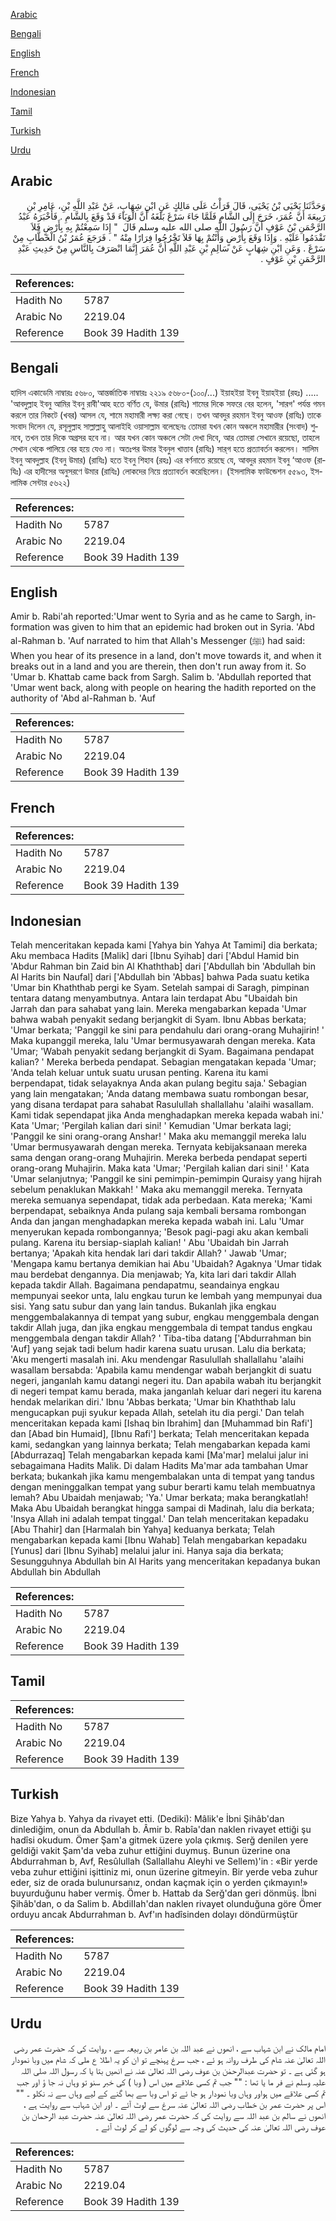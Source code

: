 [Arabic](#arabic)

[Bengali](#bengali)

[English](#english)

[French](#french)

[Indonesian](#indonesian)

[Tamil](#tamil)

[Turkish](#turkish)

[Urdu](#urdu)

## Arabic


<div dir="rtl" lang="ar" style={{fontSize:'larger',backgroundColor:'#f8f9fa',padding:20}}>
وَحَدَّثَنَا يَحْيَى بْنُ يَحْيَى، قَالَ قَرَأْتُ عَلَى مَالِكٍ عَنِ ابْنِ شِهَابٍ، عَنْ عَبْدِ اللَّهِ بْنِ، عَامِرِ بْنِ رَبِيعَةَ أَنَّ عُمَرَ، خَرَجَ إِلَى الشَّامِ فَلَمَّا جَاءَ سَرْغَ بَلَغَهُ أَنَّ الْوَبَاءَ قَدْ وَقَعَ بِالشَّامِ ‏.‏ فَأَخْبَرَهُ عَبْدُ الرَّحْمَنِ بْنُ عَوْفٍ أَنَّ رَسُولَ اللَّهِ صلى الله عليه وسلم قَالَ ‏ "‏ إِذَا سَمِعْتُمْ بِهِ بِأَرْضٍ فَلاَ تَقْدَمُوا عَلَيْهِ ‏.‏ وَإِذَا وَقَعَ بِأَرْضٍ وَأَنْتُمْ بِهَا فَلاَ تَخْرُجُوا فِرَارًا مِنْهُ ‏"‏ ‏.‏ فَرَجَعَ عُمَرُ بْنُ الْخَطَّابِ مِنْ سَرْغَ ‏.‏ وَعَنِ ابْنِ شِهَابٍ عَنْ سَالِمِ بْنِ عَبْدِ اللَّهِ أَنَّ عُمَرَ إِنَّمَا انْصَرَفَ بِالنَّاسِ مِنْ حَدِيثِ عَبْدِ الرَّحْمَنِ بْنِ عَوْفٍ ‏.‏
</div>
<div style={{backgroundColor:'#f8f9fa',padding:20, marginBottom: 10}}><table> <thead> <tr> <th>References:</th> <th></th> </tr> </thead> <tbody><tr><td>Hadith No</td><td>5787</td></tr><tr><td>Arabic No</td><td>2219.04</td></tr><tr><td>Reference</td><td>Book 39 Hadith 139</td></tr></tbody></table></div>

## Bengali


<div dir="ltr" lang="bn" style={{fontSize:'larger',backgroundColor:'#f8f9fa',padding:20}}>
হাদিস একাডেমি নাম্বারঃ ৫৬৮০, আন্তর্জাতিক নাম্বারঃ ২২১৯ ৫৬৮০-(১০০/...) ইয়াহইয়া ইবনু ইয়াহইয়া (রহঃ) ..... 'আবদুল্লাহ ইবনু আমির ইবনু রাবী'আহ হতে বর্ণিত যে, উমার (রাযিঃ) শামের দিকে সফরে বের হলেন, 'সারগ' পর্যন্ত গমন করলে তার নিকটে (খবর) আসল যে, শামে মহামারী লক্ষ্য করা গেছে। তখন আবদুর রহমান ইবনু আওফ (রাযিঃ) তাকে সংবাদ দিলেন যে, রসূলুল্লাহ সাল্লাল্লাহু আলাইহি ওয়াসাল্লাম বলেছেনঃ তোমরা যখন কোন অঞ্চলে মহামারীর (সংবাদ) শুনবে, তখন তার দিকে অগ্রসর হবে না। আর যখন কোন অঞ্চলে সেটা দেখা দিবে, আর তোমরা সেখানে রয়েছো, তাহলে সেখান থেকে পালিয়ে বের হয়ে যেও না। অতঃপর উমার ইবনুল খাত্তাব (রাযিঃ) সার্‌গ হতে প্রত্যাবর্তন করলেন। সালিম ইবনু আবদুল্লাহ (ইবনু উমার) (রাযিঃ) হতে ইবনু শিহাব (রহঃ) এর বর্ণনাতে রয়েছে যে, আবদুর রহমান ইবনু ‘আওফ (রাযিঃ) এর হাদীসের অনুসরণে উমার (রাযিঃ) লোকদের নিয়ে প্রত্যাবর্তন করেছিলেন। (ইসলামিক ফাউন্ডেশন ৫৫৯৩, ইসলামিক সেন্টার ৫৬২২)
</div>
<div style={{backgroundColor:'#f8f9fa',padding:20, marginBottom: 10}}><table> <thead> <tr> <th>References:</th> <th></th> </tr> </thead> <tbody><tr><td>Hadith No</td><td>5787</td></tr><tr><td>Arabic No</td><td>2219.04</td></tr><tr><td>Reference</td><td>Book 39 Hadith 139</td></tr></tbody></table></div>

## English


<div dir="ltr" lang="en" style={{fontSize:'larger',backgroundColor:'#f8f9fa',padding:20}}>
Amir b. Rabi'ah reported:'Umar went to Syria and as he came to Sargh, information was given to him that an epidemic had broken out in Syria. 'Abd al-Rahman b. 'Auf narrated to him that Allah's Messenger (ﷺ) had said: When you hear of its presence in a land, don't move towards it, and when it breaks out in a land and you are therein, then don't run away from it. So 'Umar b. Khattab came back from Sargh. Salim b. 'Abdullah reported that 'Umar went back, along with people on hearing the hadith reported on the authority of 'Abd al-Rahman b. 'Auf
</div>
<div style={{backgroundColor:'#f8f9fa',padding:20, marginBottom: 10}}><table> <thead> <tr> <th>References:</th> <th></th> </tr> </thead> <tbody><tr><td>Hadith No</td><td>5787</td></tr><tr><td>Arabic No</td><td>2219.04</td></tr><tr><td>Reference</td><td>Book 39 Hadith 139</td></tr></tbody></table></div>

## French


<div dir="ltr" lang="fr" style={{fontSize:'larger',backgroundColor:'#f8f9fa',padding:20}}>

</div>
<div style={{backgroundColor:'#f8f9fa',padding:20, marginBottom: 10}}><table> <thead> <tr> <th>References:</th> <th></th> </tr> </thead> <tbody><tr><td>Hadith No</td><td>5787</td></tr><tr><td>Arabic No</td><td>2219.04</td></tr><tr><td>Reference</td><td>Book 39 Hadith 139</td></tr></tbody></table></div>

## Indonesian


<div dir="ltr" lang="id" style={{fontSize:'larger',backgroundColor:'#f8f9fa',padding:20}}>
Telah menceritakan kepada kami [Yahya bin Yahya At Tamimi] dia berkata; Aku membaca Hadits [Malik] dari [Ibnu Syihab] dari ['Abdul Hamid bin 'Abdur Rahman bin Zaid bin Al Khaththab] dari ['Abdullah bin 'Abdullah bin Al Harits bin Naufal] dari ['Abdullah bin 'Abbas] bahwa Pada suatu ketika 'Umar bin Khaththab pergi ke Syam. Setelah sampai di Saragh, pimpinan tentara datang menyambutnya. Antara lain terdapat Abu "Ubaidah bin Jarrah dan para sahabat yang lain. Mereka mengabarkan kepada 'Umar bahwa wabah penyakit sedang berjangkit di Syam. Ibnu Abbas berkata; 'Umar berkata; 'Panggil ke sini para pendahulu dari orang-orang Muhajirin! ' Maka kupanggil mereka, lalu 'Umar bermusyawarah dengan mereka. Kata 'Umar; 'Wabah penyakit sedang berjangkit di Syam. Bagaimana pendapat kalian? ' Mereka berbeda pendapat. Sebagian mengatakan kepada 'Umar; 'Anda telah keluar untuk suatu urusan penting. Karena itu kami berpendapat, tidak selayaknya Anda akan pulang begitu saja.' Sebagian yang lain mengatakan; 'Anda datang membawa suatu rombongan besar, yang disana terdapat para sahabat Rasulullah shallallahu 'alaihi wasallam. Kami tidak sependapat jika Anda menghadapkan mereka kepada wabah ini.' Kata 'Umar; 'Pergilah kalian dari sini! ' Kemudian 'Umar berkata lagi; 'Panggil ke sini orang-orang Anshar! ' Maka aku memanggil mereka lalu 'Umar bermusyawarah dengan mereka. Ternyata kebijaksanaan mereka sama dengan orang-orang Muhajirin. Mereka berbeda pendapat seperti orang-orang Muhajirin. Maka kata 'Umar; 'Pergilah kalian dari sini! ' Kata 'Umar selanjutnya; 'Panggil ke sini pemimpin-pemimpin Quraisy yang hijrah sebelum penaklukan Makkah! ' Maka aku memanggil mereka. Ternyata mereka semuanya sependapat, tidak ada perbedaan. Kata mereka; 'Kami berpendapat, sebaiknya Anda pulang saja kembali bersama rombongan Anda dan jangan menghadapkan mereka kepada wabah ini. Lalu 'Umar menyerukan kepada rombongannya; 'Besok pagi-pagi aku akan kembali pulang. Karena itu bersiap-siaplah kalian! ' Abu 'Ubaidah bin Jarrah bertanya; 'Apakah kita hendak lari dari takdir Allah? ' Jawab 'Umar; 'Mengapa kamu bertanya demikian hai Abu 'Ubaidah? Agaknya 'Umar tidak mau berdebat dengannya. Dia menjawab; Ya, kita lari dari takdir Allah kepada takdir Allah. Bagaimana pendapatmu, seandainya engkau mempunyai seekor unta, lalu engkau turun ke lembah yang mempunyai dua sisi. Yang satu subur dan yang lain tandus. Bukanlah jika engkau menggembalakannya di tempat yang subur, engkau menggembala dengan takdir Allah juga, dan jika engkau menggembala di tempat tandus engkau menggembala dengan takdir Allah? ' Tiba-tiba datang ['Abdurrahman bin 'Auf] yang sejak tadi belum hadir karena suatu urusan. Lalu dia berkata; 'Aku mengerti masalah ini. Aku mendengar Rasulullah shallallahu 'alaihi wasallam bersabda: 'Apabila kamu mendengar wabah berjangkit di suatu negeri, janganlah kamu datangi negeri itu. Dan apabila wabah itu berjangkit di negeri tempat kamu berada, maka janganlah keluar dari negeri itu karena hendak melarikan diri.' Ibnu 'Abbas berkata; 'Umar bin Khaththab lalu mengucapkan puji syukur kepada Allah, setelah itu dia pergi.' Dan telah menceritakan kepada kami [Ishaq bin Ibrahim] dan [Muhammad bin Rafi'] dan [Abad bin Humaid], [Ibnu Rafi'] berkata; Telah menceritakan kepada kami, sedangkan yang lainnya berkata; Telah mengabarkan kepada kami [Abdurrazaq] Telah mengabarkan kepada kami [Ma'mar] melalui jalur ini sebagaimana Hadits Malik. Di dalam Hadits Ma'mar ada tambahan Umar berkata; bukankah jika kamu mengembalakan unta di tempat yang tandus dengan meninggalkan tempat yang subur berarti kamu telah membuatnya lemah? Abu Ubaidah menjawab; 'Ya.' Umar berkata; maka berangkatlah! Maka Abu Ubaidah berangkat hingga sampai di Madinah, lalu dia berkata; 'Insya Allah ini adalah tempat tinggal.' Dan telah menceritakan kepadaku [Abu Thahir] dan [Harmalah bin Yahya] keduanya berkata; Telah mengabarkan kepada kami [Ibnu Wahab] Telah mengabarkan kepadaku [Yunus] dari [Ibnu Syihab] melalui jalur ini. Hanya saja dia berkata; Sesungguhnya Abdullah bin Al Harits yang menceritakan kepadanya bukan Abdullah bin Abdullah
</div>
<div style={{backgroundColor:'#f8f9fa',padding:20, marginBottom: 10}}><table> <thead> <tr> <th>References:</th> <th></th> </tr> </thead> <tbody><tr><td>Hadith No</td><td>5787</td></tr><tr><td>Arabic No</td><td>2219.04</td></tr><tr><td>Reference</td><td>Book 39 Hadith 139</td></tr></tbody></table></div>

## Tamil


<div dir="ltr" lang="ta" style={{fontSize:'larger',backgroundColor:'#f8f9fa',padding:20}}>

</div>
<div style={{backgroundColor:'#f8f9fa',padding:20, marginBottom: 10}}><table> <thead> <tr> <th>References:</th> <th></th> </tr> </thead> <tbody><tr><td>Hadith No</td><td>5787</td></tr><tr><td>Arabic No</td><td>2219.04</td></tr><tr><td>Reference</td><td>Book 39 Hadith 139</td></tr></tbody></table></div>

## Turkish


<div dir="ltr" lang="tr" style={{fontSize:'larger',backgroundColor:'#f8f9fa',padding:20}}>
Bize Yahya b. Yahya da rivayet etti. (Dediki): Mâlik'e İbni Şihâb'dan dinlediğim, onun da Abdullah b. Âmir b. Rabîa'dan naklen rivayet ettiği şu hadîsi okudum. Ömer Şam'a gitmek üzere yola çıkmış. Serğ denilen yere geldiği vakit Şam'da veba zuhur ettiğini duymuş. Bunun üzerine ona Abdurrahman b, Avf, Resûlullah (Sallallahu Aleyhi ve Sellem)'in : «Bir yerde veba zuhur ettiğini işittiniz mi, onun üzerine gitmeyin. Bir yerde veba zuhur eder, siz de orada bulunursanız, ondan kaçmak için o yerden çıkmayın!» buyurduğunu haber vermiş. Ömer b. Hattab da Serğ'dan geri dönmüş. İbni Şihâb'dan, o da Salim b. AbdiIIah'dan naklen rivayet olunduğuna göre Ömer orduyu ancak Abdurrahman b. Avf'ın hadîsinden dolayı döndürmüştür
</div>
<div style={{backgroundColor:'#f8f9fa',padding:20, marginBottom: 10}}><table> <thead> <tr> <th>References:</th> <th></th> </tr> </thead> <tbody><tr><td>Hadith No</td><td>5787</td></tr><tr><td>Arabic No</td><td>2219.04</td></tr><tr><td>Reference</td><td>Book 39 Hadith 139</td></tr></tbody></table></div>

## Urdu


<div dir="rtl" lang="ur" style={{fontSize:'larger',backgroundColor:'#f8f9fa',padding:20}}>
امام مالک نے ابن شہاب سے ، انھوں نے عبد اللہ بن عامر بن ربیعہ سے ، روایت کی کہ حضرت عمر رضی اللہ تعالیٰ عنہ شام کی طرف روانہ ہو ئے ، جب سرغ پہنچے تو ان کو یہ اطلا ع ملی کہ شام میں وبا نمودار ہو گئی ہے ۔ تو حضرت عبدالرحمٰن بن عوف رضی اللہ تعالیٰ عنہ نے انھیں بتا یا کہ رسول اللہ صلی اللہ علیہ وسلم نے فر ما یا تھا : "" جب تم کسی علاقے میں اس ( وبا ) کی خبر سنو تو وہاں نہ جا ؤ اور جب تم کسی علاقے میں ہواور وہاں وبا نمودار ہو جا ئے تو اس وبا سے بھا گنے کے لیے وہاں سے نہ نکلو ۔ "" اس پر حضرت عمر بن خطاب رضی اللہ تعالیٰ عنہ سرغ سے لوٹ آئے ۔ اور ابن شہاب سے روایت ہے ، انھوں نے سالم بن عبد اللہ سے روایت کی کہ حضرت عمر رضی اللہ تعالیٰ عنہ حضرت عبد الرحمان بن عوف رضی اللہ تعالیٰ عنہ کی حدیث کی وجہ سے لوگوں کو لے کر لوٹ آئے ۔
</div>
<div style={{backgroundColor:'#f8f9fa',padding:20, marginBottom: 10}}><table> <thead> <tr> <th>References:</th> <th></th> </tr> </thead> <tbody><tr><td>Hadith No</td><td>5787</td></tr><tr><td>Arabic No</td><td>2219.04</td></tr><tr><td>Reference</td><td>Book 39 Hadith 139</td></tr></tbody></table></div>